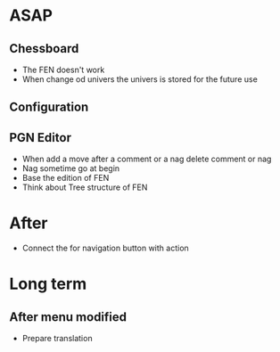 # ASAP

## Chessboard 

- The FEN doesn't work
- When change od univers the univers is stored for the future use

## Configuration 

## PGN Editor

- When add a move after a comment or a nag delete comment or 
nag 
- Nag sometime go at begin 
- Base the edition of FEN
- Think about Tree structure of FEN


# After

- Connect the for navigation button with action


# Long term

## After menu modified

- Prepare translation 
